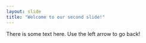 ```yaml
---
layout: slide
title: "Welcome to our second slide!"
---
```

There is some text here.
Use the left arrow to go back!
